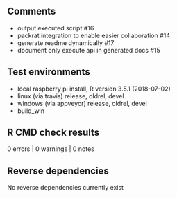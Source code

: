 ## Comments

* output executed script #16
* packrat integration to enable easier collaboration #14
* generate readme dynamically #17
* document only execute api in generated docs #15

## Test environments

* local raspberry pi install, R version 3.5.1 (2018-07-02)
* linux (via travis) release, oldrel, devel
* windows (via appveyor) release, oldrel, devel
* build_win

## R CMD check results

0 errors | 0 warnings | 0 notes

## Reverse dependencies

No reverse dependencies currently exist
